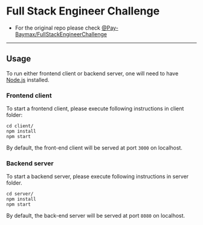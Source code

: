 # Full Stack Engineer Challenge
* For the original repo please check [@Pay-Baymax/FullStackEngineerChallenge](https://github.com/Pay-Baymax/FullStackEngineerChallenge)
---
## Usage
To run either frontend client or backend server, one will need to have [Node.js](https://nodejs.org) installed.

### Frontend client
To start a frontend client, please execute following instructions in client folder:

```shell
cd client/
npm install
npm start
```

By default, the front-end client will be served at port `3000` on localhost.

### Backend server
To start a backend server, please execute following instructions in server folder.

```shell
cd server/
npm install
npm start
```

By default, the back-end server will be served at port `8080` on localhost.